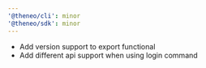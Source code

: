 ```yaml
---
'@theneo/cli': minor
'@theneo/sdk': minor
---
```


* Add version support to export functional
* Add different api support when using login command
